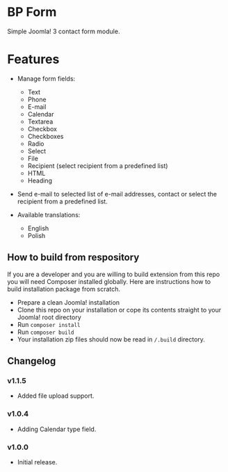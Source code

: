 # BP Form
Simple Joomla! 3 contact form module.

# Features
- Manage form fields:
    - Text
    - Phone
    - E-mail
    - Calendar
    - Textarea
    - Checkbox
    - Checkboxes
    - Radio
    - Select
    - File
    - Recipient (select recipient from a predefined list)
    - HTML
    - Heading
    
- Send e-mail to selected list of e-mail addresses, contact or select the recipient from a predefined list.
- Available translations:
    - English
    - Polish

## How to build from respository
If you are a developer and you are willing to build extension from this repo you will need Composer installed globally. 
Here are instructions how to build installation package from scratch.
- Prepare a clean Joomla! installation
- Clone this repo on your installation or cope its contents straight to your Joomla! root directory
- Run `composer install`
- Run `composer build`
- Your installation zip files should now be read in `/.build` directory.

## Changelog

### v1.1.5
- Added file upload support.

### v1.0.4
- Adding Calendar type field.

### v1.0.0
- Initial release.
